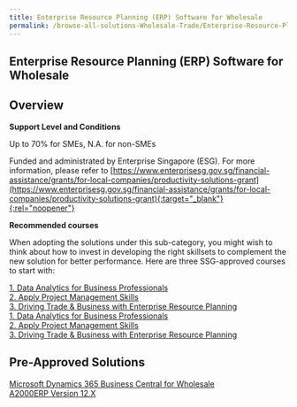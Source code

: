 ```yaml
---
title: Enterprise Resource Planning (ERP) Software for Wholesale
permalink: /browse-all-solutions-Wholesale-Trade/Enterprise-Resource-Planning--ERP--Software-for-Wholesale
---
```


## Enterprise Resource Planning (ERP) Software for Wholesale
## Overview

**Support Level and Conditions**

Up to 70% for SMEs, N.A. for non-SMEs

Funded and administrated by Enterprise Singapore (ESG). For more information, please refer to [https://www.enterprisesg.gov.sg/financial-assistance/grants/for-local-companies/productivity-solutions-grant](https://www.enterprisesg.gov.sg/financial-assistance/grants/for-local-companies/productivity-solutions-grant){:target="_blank"}{:rel="noopener"}

**Recommended courses**

When adopting the solutions under this sub-category, you might wish to think about how to invest in developing the right skillsets to complement the new solution for better performance. Here are three SSG-approved courses to start with:

<a href='https://courses.enterprisejobskills.gov.sg/Course_Internet/CourseDetail/Data-Analytics-Business-Professionals'  target='_blank' rel='noopener'>1. Data Analytics for Business Professionals</a><br>
<a href='https://courses.enterprisejobskills.gov.sg/Course_Internet/CourseDetail/WSQ-Apply-Project-Management-Skills-2'  target='_blank' rel='noopener'>2. Apply Project Management Skills</a><br>
<a href='https://courses.enterprisejobskills.gov.sg/Course_Internet/CourseDetail/Driving-Trade-Business-Enterprise-Resource-Planning-2'  target='_blank' rel='noopener'>3. Driving Trade & Business with Enterprise Resource Planning</a><br>
<a href='https://courses.enterprisejobskills.gov.sg/Course_Internet/CourseDetail/Data-Analytics-Business-Professionals'  target='_blank' rel='noopener'>1. Data Analytics for Business Professionals</a><br>
<a href='https://courses.enterprisejobskills.gov.sg/Course_Internet/CourseDetail/WSQ-Apply-Project-Management-Skills-2'  target='_blank' rel='noopener'>2. Apply Project Management Skills</a><br>
<a href='https://courses.enterprisejobskills.gov.sg/Course_Internet/CourseDetail/Driving-Trade-Business-Enterprise-Resource-Planning-2'  target='_blank' rel='noopener'>3. Driving Trade & Business with Enterprise Resource Planning</a><br>

## Pre-Approved Solutions

<a href='/productivity-solutions-grant/solutionrepo/solution960' target='_blank'>Microsoft Dynamics 365 Business Central for Wholesale</a><br>
<a href='/productivity-solutions-grant/solutionrepo/solution2025' target='_blank'>A2000ERP Version 12.X</a><br>
